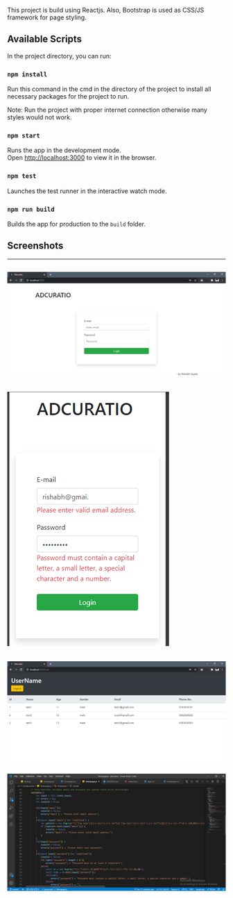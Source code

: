 This project is build using Reactjs. Also, Bootstrap is used as CSS/JS framework for page styling.

## Available Scripts

In the project directory, you can run:

### `npm install`

Run this command in the cmd in the directory of the project to install all necessary packages for the project to run.

Note: Run the project with proper internet connection otherwise many styles would not work.

### `npm start`

Runs the app in the development mode.\
Open [http://localhost:3000](http://localhost:3000) to view it in the browser.

### `npm test`
Launches the test runner in the interactive watch mode.

### `npm run build`
Builds the app for production to the `build` folder.

## Screenshots

------------------------------------------------------------
![Screenshot](screenshots/1.PNG)
------------------------------------------------------------
![Screenshot](screenshots/2.PNG)
------------------------------------------------------------
![Screenshot](screenshots/3.PNG)
------------------------------------------------------------
![Screenshot](screenshots/4.PNG)
